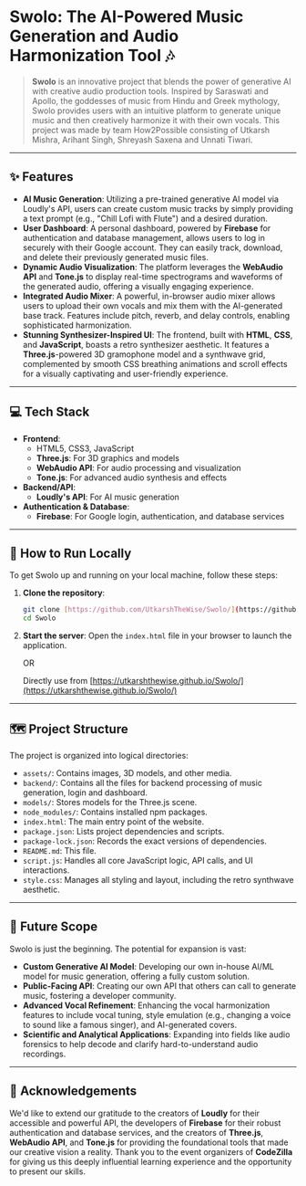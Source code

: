 # Swolo: The AI-Powered Music Generation and Audio Harmonization Tool 🎶

> **Swolo** is an innovative project that blends the power of generative AI with creative audio production tools. Inspired by Saraswati and Apollo, the goddesses of music from Hindu and Greek mythology, Swolo provides users with an intuitive platform to generate unique music and then creatively harmonize it with their own vocals. This project was made by team How2Possible consisting of Utkarsh Mishra, Arihant Singh, Shreyash Saxena and Unnati Tiwari.

***

## ✨ Features

- **AI Music Generation**: Utilizing a pre-trained generative AI model via Loudly's API, users can create custom music tracks by simply providing a text prompt (e.g., "Chill Lofi with Flute") and a desired duration.
- **User Dashboard**: A personal dashboard, powered by **Firebase** for authentication and database management, allows users to log in securely with their Google account. They can easily track, download, and delete their previously generated music files.
- **Dynamic Audio Visualization**: The platform leverages the **WebAudio API** and **Tone.js** to display real-time spectrograms and waveforms of the generated audio, offering a visually engaging experience.
- **Integrated Audio Mixer**: A powerful, in-browser audio mixer allows users to upload their own vocals and mix them with the AI-generated base track. Features include pitch, reverb, and delay controls, enabling sophisticated harmonization.
- **Stunning Synthesizer-Inspired UI**: The frontend, built with **HTML**, **CSS**, and **JavaScript**, boasts a retro synthesizer aesthetic. It features a **Three.js**-powered 3D gramophone model and a synthwave grid, complemented by smooth CSS breathing animations and scroll effects for a visually captivating and user-friendly experience.

***

## 💻 Tech Stack

-   **Frontend**:
    -   HTML5, CSS3, JavaScript
    -   **Three.js**: For 3D graphics and models
    -   **WebAudio API**: For audio processing and visualization
    -   **Tone.js**: For advanced audio synthesis and effects
-   **Backend/API**:
    -   **Loudly's API**: For AI music generation
-   **Authentication & Database**:
    -   **Firebase**: For Google login, authentication, and database services

***

## 🚀 How to Run Locally

To get Swolo up and running on your local machine, follow these steps:

1.  **Clone the repository**:
    ```bash
    git clone [https://github.com/UtkarshTheWise/Swolo/](https://github.com/UtkarshTheWise/Swolo/)
    cd Swolo
    ```
2.  **Start the server**:
    Open the `index.html` file in your browser to launch the application.

    OR

    Directly use from [https://utkarshthewise.github.io/Swolo/](https://utkarshthewise.github.io/Swolo/)

***

## 🗺️ Project Structure

The project is organized into logical directories:

-   `assets/`: Contains images, 3D models, and other media.
-   `backend/`: Contains all the files for backend processing of music generation, login and dashboard.
-   `models/`: Stores models for the Three.js scene.
-   `node_modules/`: Contains installed npm packages.
-   `index.html`: The main entry point of the website.
-   `package.json`: Lists project dependencies and scripts.
-   `package-lock.json`: Records the exact versions of dependencies.
-   `README.md`: This file.
-   `script.js`: Handles all core JavaScript logic, API calls, and UI interactions.
-   `style.css`: Manages all styling and layout, including the retro synthwave aesthetic.

***

## 🌟 Future Scope

Swolo is just the beginning. The potential for expansion is vast:

-   **Custom Generative AI Model**: Developing our own in-house AI/ML model for music generation, offering a fully custom solution.
-   **Public-Facing API**: Creating our own API that others can call to generate music, fostering a developer community.
-   **Advanced Vocal Refinement**: Enhancing the vocal harmonization features to include vocal tuning, style emulation (e.g., changing a voice to sound like a famous singer), and AI-generated covers.
-   **Scientific and Analytical Applications**: Expanding into fields like audio forensics to help decode and clarify hard-to-understand audio recordings.

***

## 🙏 Acknowledgements

We'd like to extend our gratitude to the creators of **Loudly** for their accessible and powerful API, the developers of **Firebase** for their robust authentication and database services, and the creators of **Three.js**, **WebAudio API**, and **Tone.js** for providing the foundational tools that made our creative vision a reality. Thank you to the event organizers of **CodeZilla** for giving us this deeply influential learning experience and the opportunity to present our skills.
